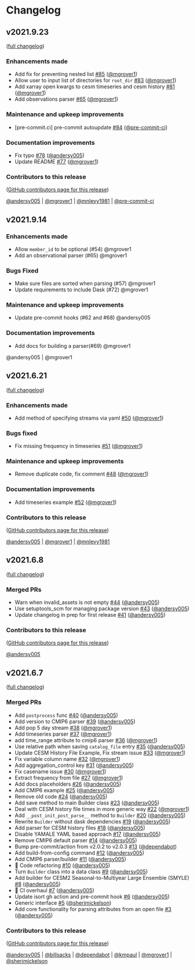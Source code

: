 # Changelog

## v2021.9.23

([full changelog](https://github.com/ncar-xdev/ecgtools/compare/v2021.9.14...c7402b32f5d12b207f76da07c0f417ca404de5c6))

### Enhancements made

- Add fix for preventing nested list [#85](https://github.com/ncar-xdev/ecgtools/pull/85) ([@mgrover1](https://github.com/mgrover1))
- Allow user to input list of directories for `root_dir` [#83](https://github.com/ncar-xdev/ecgtools/pull/83) ([@mgrover1](https://github.com/mgrover1))
- Add xarray open kwargs to cesm timeseries and cesm history [#81](https://github.com/ncar-xdev/ecgtools/pull/81) ([@mgrover1](https://github.com/mgrover1))
- Add observations parser [#65](https://github.com/ncar-xdev/ecgtools/pull/65) ([@mgrover1](https://github.com/mgrover1))

### Maintenance and upkeep improvements

- [pre-commit.ci] pre-commit autoupdate [#84](https://github.com/ncar-xdev/ecgtools/pull/84) ([@pre-commit-ci](https://github.com/pre-commit-ci))

### Documentation improvements

- Fix typo [#78](https://github.com/ncar-xdev/ecgtools/pull/78) ([@andersy005](https://github.com/andersy005))
- Update README [#77](https://github.com/ncar-xdev/ecgtools/pull/77) ([@mgrover1](https://github.com/mgrover1))

### Contributors to this release

([GitHub contributors page for this release](https://github.com/ncar-xdev/ecgtools/graphs/contributors?from=2021-09-14&to=2021-09-23&type=c))

[@andersy005](https://github.com/search?q=repo%3Ancar-xdev%2Fecgtools+involves%3Aandersy005+updated%3A2021-09-14..2021-09-23&type=Issues) | [@mgrover1](https://github.com/search?q=repo%3Ancar-xdev%2Fecgtools+involves%3Amgrover1+updated%3A2021-09-14..2021-09-23&type=Issues) | [@mnlevy1981](https://github.com/search?q=repo%3Ancar-xdev%2Fecgtools+involves%3Amnlevy1981+updated%3A2021-09-14..2021-09-23&type=Issues) | [@pre-commit-ci](https://github.com/search?q=repo%3Ancar-xdev%2Fecgtools+involves%3Apre-commit-ci+updated%3A2021-09-14..2021-09-23&type=Issues)

## v2021.9.14

### Enhancements made

- Allow `member_id` to be optional (#54) @mgrover1
- Add an observational parser (#65) @mgrover1

### Bugs Fixed

- Make sure files are sorted when parsing (#57) @mgrover1
- Update requirements to include Dask (#72) @mgrover1

### Maintenance and upkeep improvements

- Update pre-commit hooks (#62 and #68) @andersy005

### Documentation improvements

- Add docs for building a parser(#69) @mgrover1

@andersy005 | @mgrover1

## v2021.6.21

([full changelog](https://github.com/ncar-xdev/ecgtools/compare/v2021.6.8...15a09ad7f4732cee1ccb1ee8cf261cf7842b449e))

### Enhancements made

- Add method of specifying streams via yaml [#50](https://github.com/ncar-xdev/ecgtools/pull/50) ([@mgrover1](https://github.com/mgrover1))

### Bugs fixed

- Fix missing frequency in timeseries [#51](https://github.com/ncar-xdev/ecgtools/pull/51) ([@mgrover1](https://github.com/mgrover1))

### Maintenance and upkeep improvements

- Remove duplicate code, fix comment [#48](https://github.com/ncar-xdev/ecgtools/pull/48) ([@mgrover1](https://github.com/mgrover1))

### Documentation improvements

- Add timeseries example [#52](https://github.com/ncar-xdev/ecgtools/pull/52) ([@mgrover1](https://github.com/mgrover1))

### Contributors to this release

([GitHub contributors page for this release](https://github.com/ncar-xdev/ecgtools/graphs/contributors?from=2021-06-08&to=2021-06-21&type=c))

[@andersy005](https://github.com/search?q=repo%3Ancar-xdev%2Fecgtools+involves%3Aandersy005+updated%3A2021-06-08..2021-06-21&type=Issues) | [@mgrover1](https://github.com/search?q=repo%3Ancar-xdev%2Fecgtools+involves%3Amgrover1+updated%3A2021-06-08..2021-06-21&type=Issues) | [@mnlevy1981](https://github.com/search?q=repo%3Ancar-xdev%2Fecgtools+involves%3Amnlevy1981+updated%3A2021-06-08..2021-06-21&type=Issues)

## v2021.6.8

([full changelog](https://github.com/ncar-xdev/ecgtools/compare/v2021.6.7...ceb56b149363b4fb1cbef18c5a72796d21c50c96))

### Merged PRs

- Warn when invalid_assets is not empty [#44](https://github.com/ncar-xdev/ecgtools/pull/44) ([@andersy005](https://github.com/andersy005))
- Use setuptools_scm for managing package version [#43](https://github.com/ncar-xdev/ecgtools/pull/43) ([@andersy005](https://github.com/andersy005))
- Update changelog in prep for first release [#41](https://github.com/ncar-xdev/ecgtools/pull/41) ([@andersy005](https://github.com/andersy005))

### Contributors to this release

([GitHub contributors page for this release](https://github.com/ncar-xdev/ecgtools/graphs/contributors?from=2021-06-07&to=2021-06-09&type=c))

[@andersy005](https://github.com/search?q=repo%3Ancar-xdev%2Fecgtools+involves%3Aandersy005+updated%3A2021-06-07..2021-06-09&type=Issues)

## v2021.6.7

([full changelog](https://github.com/ncar-xdev/ecgtools/compare/e5108a4edfef211b64dcb69a28f57247e717237b...fbc41f23244798fe90782cbea672b21fee0d373b))

### Merged PRs

- Add `postprocess` func [#40](https://github.com/ncar-xdev/ecgtools/pull/40) ([@andersy005](https://github.com/andersy005))
- Add version to CMIP6 parser [#39](https://github.com/ncar-xdev/ecgtools/pull/39) ([@andersy005](https://github.com/andersy005))
- Add pop 5 day stream [#38](https://github.com/ncar-xdev/ecgtools/pull/38) ([@mgrover1](https://github.com/mgrover1))
- Add timeseries parser [#37](https://github.com/ncar-xdev/ecgtools/pull/37) ([@mgrover1](https://github.com/mgrover1))
- add time_range attribute to cmip6 parser [#36](https://github.com/ncar-xdev/ecgtools/pull/36) ([@mgrover1](https://github.com/mgrover1))
- Use relative path when saving `catalog_file` entry [#35](https://github.com/ncar-xdev/ecgtools/pull/35) ([@andersy005](https://github.com/andersy005))
- Update CESM History File Example, Fix stream issue [#33](https://github.com/ncar-xdev/ecgtools/pull/33) ([@mgrover1](https://github.com/mgrover1))
- Fix variable column name [#32](https://github.com/ncar-xdev/ecgtools/pull/32) ([@mgrover1](https://github.com/mgrover1))
- Add aggregation_control key [#31](https://github.com/ncar-xdev/ecgtools/pull/31) ([@andersy005](https://github.com/andersy005))
- Fix casename issue [#30](https://github.com/ncar-xdev/ecgtools/pull/30) ([@mgrover1](https://github.com/mgrover1))
- Extract frequency from file [#27](https://github.com/ncar-xdev/ecgtools/pull/27) ([@mgrover1](https://github.com/mgrover1))
- Add docs placeholders [#26](https://github.com/ncar-xdev/ecgtools/pull/26) ([@andersy005](https://github.com/andersy005))
- Add CMIP6 example [#25](https://github.com/ncar-xdev/ecgtools/pull/25) ([@andersy005](https://github.com/andersy005))
- Remove old code [#24](https://github.com/ncar-xdev/ecgtools/pull/24) ([@andersy005](https://github.com/andersy005))
- Add save method to main Builder class [#23](https://github.com/ncar-xdev/ecgtools/pull/23) ([@andersy005](https://github.com/andersy005))
- Deal with CESM history file times in more generic way [#22](https://github.com/ncar-xdev/ecgtools/pull/22) ([@mgrover1](https://github.com/mgrover1))
- Add `__post_init_post_parse__` method to `Builder` [#20](https://github.com/ncar-xdev/ecgtools/pull/20) ([@andersy005](https://github.com/andersy005))
- Rewrite `Builder` without dask dependencies [#19](https://github.com/ncar-xdev/ecgtools/pull/19) ([@andersy005](https://github.com/andersy005))
- Add parser for CESM history files [#18](https://github.com/ncar-xdev/ecgtools/pull/18) ([@andersy005](https://github.com/andersy005))
- Disable YAMALE YAML based approach [#17](https://github.com/ncar-xdev/ecgtools/pull/17) ([@andersy005](https://github.com/andersy005))
- Remove CMIP6 default parser [#14](https://github.com/ncar-xdev/ecgtools/pull/14) ([@andersy005](https://github.com/andersy005))
- Bump pre-commit/action from v2.0.2 to v2.0.3 [#13](https://github.com/ncar-xdev/ecgtools/pull/13) ([@dependabot](https://github.com/dependabot))
- Add build-from-config command [#12](https://github.com/ncar-xdev/ecgtools/pull/12) ([@andersy005](https://github.com/andersy005))
- Add CMIP6 parser/builder [#11](https://github.com/ncar-xdev/ecgtools/pull/11) ([@andersy005](https://github.com/andersy005))
- 🔨 Code refactoring [#10](https://github.com/ncar-xdev/ecgtools/pull/10) ([@andersy005](https://github.com/andersy005))
- Turn `Builder` class into a data class [#9](https://github.com/ncar-xdev/ecgtools/pull/9) ([@andersy005](https://github.com/andersy005))
- Add builder for CESM2 Seasonal-to-Multiyear Large Ensemble (SMYLE) [#8](https://github.com/ncar-xdev/ecgtools/pull/8) ([@andersy005](https://github.com/andersy005))
- 👷 CI overhaul [#7](https://github.com/ncar-xdev/ecgtools/pull/7) ([@andersy005](https://github.com/andersy005))
- Update isort gh action and pre-commit hook [#6](https://github.com/ncar-xdev/ecgtools/pull/6) ([@andersy005](https://github.com/andersy005))
- Generic interface [#5](https://github.com/ncar-xdev/ecgtools/pull/5) ([@sherimickelson](https://github.com/sherimickelson))
- Add core functionality for parsing attributes from an open file [#3](https://github.com/ncar-xdev/ecgtools/pull/3) ([@andersy005](https://github.com/andersy005))

### Contributors to this release

([GitHub contributors page for this release](https://github.com/ncar-xdev/ecgtools/graphs/contributors?from=2020-06-01&to=2021-06-08&type=c))

[@andersy005](https://github.com/search?q=repo%3Ancar-xdev%2Fecgtools+involves%3Aandersy005+updated%3A2020-06-01..2021-06-08&type=Issues) | [@billsacks](https://github.com/search?q=repo%3Ancar-xdev%2Fecgtools+involves%3Abillsacks+updated%3A2020-06-01..2021-06-08&type=Issues) | [@dependabot](https://github.com/search?q=repo%3Ancar-xdev%2Fecgtools+involves%3Adependabot+updated%3A2020-06-01..2021-06-08&type=Issues) | [@kmpaul](https://github.com/search?q=repo%3Ancar-xdev%2Fecgtools+involves%3Akmpaul+updated%3A2020-06-01..2021-06-08&type=Issues) | [@mgrover1](https://github.com/search?q=repo%3Ancar-xdev%2Fecgtools+involves%3Amgrover1+updated%3A2020-06-01..2021-06-08&type=Issues) | [@sherimickelson](https://github.com/search?q=repo%3Ancar-xdev%2Fecgtools+involves%3Asherimickelson+updated%3A2020-06-01..2021-06-08&type=Issues)
